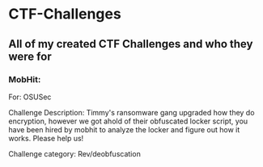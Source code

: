 # CTF-Challenges
## All of my created CTF Challenges and who they were for
### MobHit: 
For: OSUSec

Challenge Description: Timmy's ransomware gang upgraded how they do encryption, however we got ahold of their obfuscated locker script, you have been hired by mobhit to analyze the locker and figure out how it works. Please help us!

Challenge category: Rev/deobfuscation 